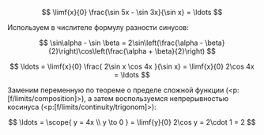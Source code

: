$$ \limf{x}{0} \frac{\sin 5x - \sin 3x}{\sin x} = \ldots $$

Используем в числителе формулу разности синусов:

$$ \sin\alpha - \sin \beta = 2\sin\left(\frac{\alpha - \beta}{2}\right)\cos\left(\frac{\alpha + \beta}{2}\right) $$

$$ \ldots = \limf{x}{0} \frac{ 2\sin x \cos 4x }{\sin x} = \limf{x}{0} 2\cos 4x = \ldots $$

Заменим переменную по теореме о пределе сложной функции (<p:[f/limits/composition]>), а затем воспользуемся непрерывностью косинуса (<p:[f/limits/continuity/trigonom]>):

$$ \ldots = \scope{ y = 4x \\ y \to 0 } = \limf{y}{0} 2\cos y = 2\cdot 1 = 2 $$